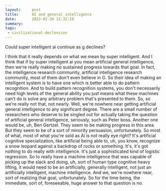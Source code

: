 ```yaml
---
layout:     post
title:      AI and general intelligence
date:       2022-02-20 12:32:18
summary:    
tags:
 - civilizational-declension
---
```


Could super intelligent ai continue as g declines?

I think that it really depends on what we mean by super intelligent. And I think that if by super intelligent ai you mean artificial general intelligence, then we're really making no sustained progress towards that goal. In fact, the intelligence research community, artificial intelligence research community, most of them don't even believe in G. So their idea of making an intelligent system is to have one which is better able to do pattern recognition. And to build pattern recognition systems, you don't necessarily need high levels of the general ability you just means what these machines can't do is solve any arbitrary problem that's presented to them. So, so we're really not that, not nearly. Well, we're nowhere near getting artificial general intelligence to any significant degree. There are a small number of researchers who deserve to be singled out for actually taking the question of artificial general intelligence, seriously, such as Peter boss. Another one would be, uh, Ben Gertzel. They seem to be making progress in this area. But they seem to be of a sort of minority persuasion, unfortunately. So most of what, most of what you're sold as Ai is not really eye right? It's artificial cognitive specialization, like artificial being able to, uh, you know, recognize a snow leopard against a backdrop of rocks or something. It's, it's got nothing to do really with intelligence. It's just a sophisticated kind of logistic regression. So to really have a machine intelligence that was capable of picking up the slack and doing, uh, sort of human type cognitive heavy lifting, it would need to be an artificially, generally intelligent, not just an artificially intelligent, machine intelligence. And we, we're nowhere near, sort of realizing that goal, unfortunately. So for the time being, the immediate, sort of, foreseeable, huge answer to that question is no.